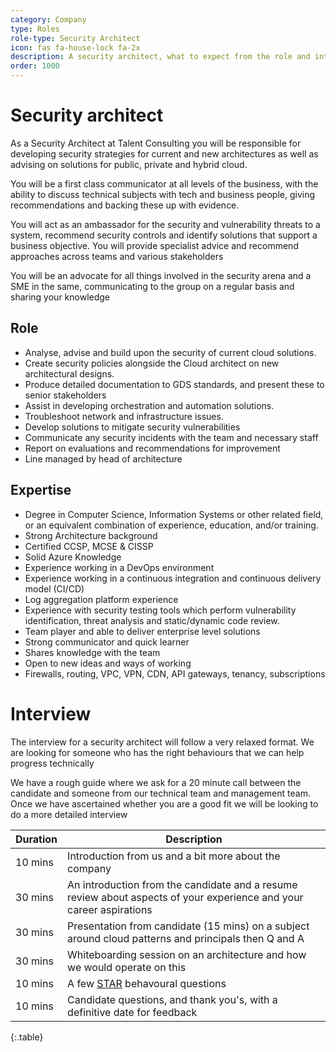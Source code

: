 ```yaml
---
category: Company
type: Roles
role-type: Security Architect
icon: fas fa-house-lock fa-2x
description: A security architect, what to expect from the role and interview
order: 1000
---
```


# Security architect

As a Security Architect at Talent Consulting you will be responsible for developing security strategies for current and new architectures as well as advising on solutions for public, private and hybrid cloud.

You will be a first class communicator at all levels of the business, with the ability to discuss technical subjects with tech and business people, giving recommendations and backing these up with evidence.

You will act as an ambassador for the security and vulnerability threats to a system, recommend security controls and identify solutions that support a business objective. You will provide specialist advice and recommend approaches across teams and various stakeholders

You will be an advocate for all things involved in the security arena and a SME in the same, communicating to the group on a regular basis and sharing your knowledge

## Role

- Analyse, advise and build upon the security of current cloud solutions.
- Create security policies alongside the Cloud architect on new architectural designs.
- Produce detailed documentation to GDS standards, and present these to senior stakeholders
- Assist in developing orchestration and automation solutions.
- Troubleshoot network and infrastructure issues.
- Develop solutions to mitigate security vulnerabilities
- Communicate any security incidents with the team and necessary staff
- Report on evaluations and recommendations for improvement
- Line managed by head of architecture

## Expertise

- Degree in Computer Science, Information Systems or other related field, or an equivalent combination of experience, education, and/or training.
- Strong Architecture background
- Certified CCSP, MCSE & CISSP
- Solid Azure Knowledge
- Experience working in a DevOps environment
- Experience working in a continuous integration and continuous delivery model (CI/CD)
- Log aggregation platform experience
- Experience with security testing tools which perform vulnerability identification, threat analysis and static/dynamic code review.
- Team player and able to deliver enterprise level solutions
- Strong communicator and quick learner
- Shares knowledge with the team
- Open to new ideas and ways of working
- Firewalls, routing, VPC, VPN, CDN, API gateways, tenancy, subscriptions


# Interview

The interview for a security architect will follow a very relaxed format. We are looking for someone who has the right behaviours that we can help progress technically

We have a rough guide where we ask for a 20 minute call between the candidate and someone from our technical team and management team. Once we have ascertained whether you are a good fit we will be looking to do a more detailed interview

| Duration      | Description |
| ----------- | ----------- |
| 10 mins | Introduction from us and a bit more about the company |
| 30 mins | An introduction from the candidate and a resume review about aspects of your experience and your career aspirations|
| 30 mins | Presentation from candidate (15 mins) on a subject around cloud patterns and principals then Q and A|
| 30 mins | Whiteboarding session on an architecture and how we would operate on this |
| 10 mins | A few [STAR](https://www.thebalancecareers.com/what-is-the-star-interview-response-technique-2061629) behavoural questions |
| 10 mins | Candidate questions, and thank you's, with a definitive date for feedback |
{:.table}